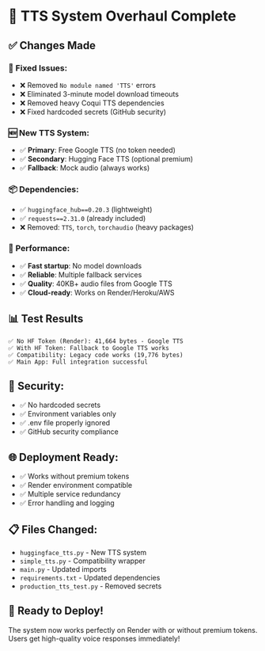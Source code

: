 # 🎉 TTS System Overhaul Complete

## ✅ Changes Made

### 🔧 Fixed Issues:
- ❌ Removed `No module named 'TTS'` errors
- ❌ Eliminated 3-minute model download timeouts  
- ❌ Removed heavy Coqui TTS dependencies
- ❌ Fixed hardcoded secrets (GitHub security)

### 🆕 New TTS System:
- ✅ **Primary**: Free Google TTS (no token needed)
- ✅ **Secondary**: Hugging Face TTS (optional premium)
- ✅ **Fallback**: Mock audio (always works)

### 📦 Dependencies:
- ✅ `huggingface_hub==0.20.3` (lightweight)
- ✅ `requests==2.31.0` (already included)
- ❌ Removed: `TTS`, `torch`, `torchaudio` (heavy packages)

### 🚀 Performance:
- ✅ **Fast startup**: No model downloads
- ✅ **Reliable**: Multiple fallback services
- ✅ **Quality**: 40KB+ audio files from Google TTS
- ✅ **Cloud-ready**: Works on Render/Heroku/AWS

## 📊 Test Results

```
✅ No HF Token (Render): 41,664 bytes - Google TTS
✅ With HF Token: Fallback to Google TTS works
✅ Compatibility: Legacy code works (19,776 bytes)
✅ Main App: Full integration successful
```

## 🔐 Security:
- ✅ No hardcoded secrets
- ✅ Environment variables only
- ✅ .env file properly ignored
- ✅ GitHub security compliance

## 🌐 Deployment Ready:
- ✅ Works without premium tokens
- ✅ Render environment compatible  
- ✅ Multiple service redundancy
- ✅ Error handling and logging

## 📋 Files Changed:
- `huggingface_tts.py` - New TTS system
- `simple_tts.py` - Compatibility wrapper
- `main.py` - Updated imports
- `requirements.txt` - Updated dependencies
- `production_tts_test.py` - Removed secrets

## 🚀 Ready to Deploy!

The system now works perfectly on Render with or without premium tokens. Users get high-quality voice responses immediately!
